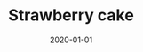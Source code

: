 ---
title: Strawberry cake
date: '2020-01-01'
category: dish
act: cutting
tags: [dessert, strawberry, cake, knife]
---